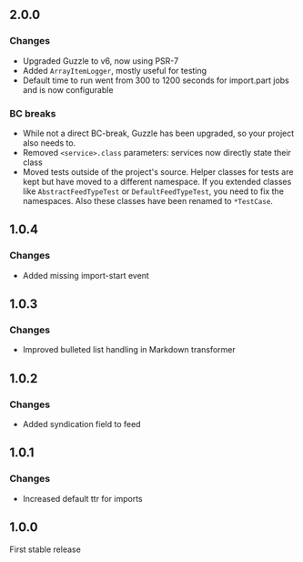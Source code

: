 ## 2.0.0
### Changes
* Upgraded Guzzle to v6, now using PSR-7
* Added `ArrayItemLogger`, mostly useful for testing
* Default time to run went from 300 to 1200 seconds for import.part jobs and is now configurable

### BC breaks
* While not a direct BC-break, Guzzle has been upgraded, so your project also
  needs to.
* Removed `<service>.class` parameters: services now directly state their class
* Moved tests outside of the project's source. Helper classes for tests are kept
  but have moved to a different namespace. If you extended classes like `AbstractFeedTypeTest`
  or `DefaultFeedTypeTest`, you need to fix the namespaces. Also these classes
  have been renamed to `*TestCase`.

## 1.0.4
### Changes
* Added missing import-start event


## 1.0.3
### Changes
* Improved bulleted list handling in Markdown transformer


## 1.0.2
### Changes
* Added syndication field to feed


## 1.0.1
### Changes
* Increased default ttr for imports


## 1.0.0
First stable release
